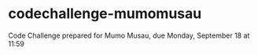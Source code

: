 # codechallenge-mumomusau
Code Challenge prepared for Mumo Musau, due Monday, September 18 at 11:59
